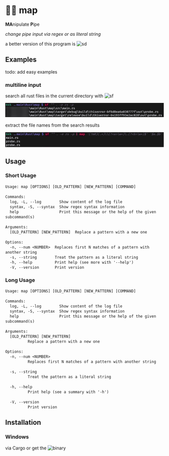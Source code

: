 # 🔧🔀 map

**MA**nipulate **P**ipe

*change pipe input via regex or as literal string*

a better version of this program is ![sd](https://github.com/chmln/sd)

## Examples

todo: add easy examples

### multiline input

search all rust files in the current directory with ![sf](https://github.com/Phydon/sf)

![screenshot](https://github.com/Phydon/map/blob/master/assets/sf_all_rust_files.png)

extract the file names from the search results

![screenshot](https://github.com/Phydon/map/blob/master/assets/sf_map_extract_file_names_from_search_results.png)

## Usage

### Short Usage

```
Usage: map [OPTIONS] [OLD_PATTERN] [NEW_PATTERN] [COMMAND]

Commands:
  log, -L, --log        Show content of the log file
  syntax, -S, --syntax  Show regex syntax information
  help                  Print this message or the help of the given subcommand(s)

Arguments:
  [OLD_PATTERN] [NEW_PATTERN]  Replace a pattern with a new one

Options:
  -n, --num <NUMBER>  Replaces first N matches of a pattern with another string
  -s, --string        Treat the pattern as a literal string
  -h, --help          Print help (see more with '--help')
  -V, --version       Print version
```

### Long Usage

```
Usage: map [OPTIONS] [OLD_PATTERN] [NEW_PATTERN] [COMMAND]

Commands:
  log, -L, --log        Show content of the log file
  syntax, -S, --syntax  Show regex syntax information
  help                  Print this message or the help of the given subcommand(s)

Arguments:
  [OLD_PATTERN] [NEW_PATTERN]
          Replace a pattern with a new one

Options:
  -n, --num <NUMBER>
          Replaces first N matches of a pattern with another string

  -s, --string
          Treat the pattern as a literal string

  -h, --help
          Print help (see a summary with '-h')

  -V, --version
          Print version
```


## Installation

### Windows

via Cargo or get the ![binary](https://github.com/Phydon/map/releases)
